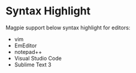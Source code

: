 # Syntax Highlight

Magpie support below syntax highlight for editors:

* vim
* EmEditor
* notepad++
* Visual Studio Code
* Sublime Text 3

